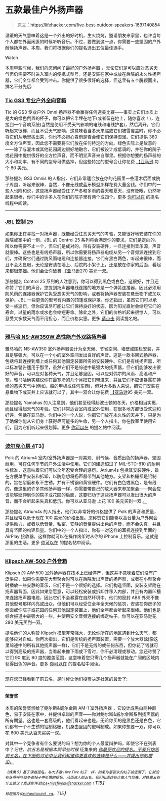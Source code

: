 # 五款最佳户外扬声器

> 原文：<https://lifehacker.com/five-best-outdoor-speakers-1697140854>

温暖的天气意味着这是一个外出的好时机，生火烧烤，邀请朋友来家里，也许当每个人都在外面闲逛的时候听听音乐。不过，要做到这一点，你需要一些坚固的户外耐候扬声器。本周，我们将根据你们的提名选出五位最佳选手。

Watch

本周早些时候，我们向您询问了最好的户外扬声器 ，无论它们是可以应对恶劣天气但仍需要不时进入室内的便携式型号，还是安装在家中或放在后院的永久性扬声器，它们全年都会受到冲击。你提供了很多很好的选择，但这里有五个脱颖而出，排名不分先后:

### [Tic GS3 专业户外全向音箱](http://www.ticcorp.com/omni_speaker_gs3.htm)

Tic 的 GS3 专业户外 Omni 扬声器不会赢得任何选美比赛——事实上它们本质上是大的绿色倒置的杯子，你可以把它半埋在地下(或者留在地上，随你喜欢！)，连接到一个音响系统(当然是使用不受天气影响的电线和电线护套)，然后离开。它们听起来很棒，而且不受天气影响，这意味着当冬天来临或它们被雪覆盖时，你不必将它们从地里拔出来，你也不必担心春雨是否会使它们保持湿润。它们提供 360 度全方位声音，因此您不需要将它们放在任何特定的方向。绿色实际上是故意的——除了与灌木或其他花园周边很好地融合，它们被设计成低调的，并在你的院子或花园中提供很好的全方位声音，而不明显声音来自哪里。根据你想要的扬声器的大小和功率，有不同的型号可供选择，但这些特定的型号会让你花费 [【亚马逊](http://www.amazon.com/TIC-GS-3-150-Watt-Outdoor-In-Ground/dp/B0007RSZX0?asc_campaign=InlineText&asc_refurl=https://lifehacker.com/five-best-outdoor-speakers-1697140854&asc_source=&tag=kinjalifehackerlink-20) 每个 80 美元。

那些提名 GS3 Omnis 的人指出，它们非常适合放在你的花园里一些灌木后面或院子周围，听起来很棒，当然，不像无线或蓝牙模型那样花费大量金钱。你们中的一些人也附和说，这些扬声器经受住了严冬和多雨的春天和夏天，没有眨眼，仍然听起来很棒，你们中的许多人在你们的院子里有两个或四个。更多 [你可以在](http://lifehacker.com/vote-tic-omni-gs3-these-are-wired-speakers-that-sound-1696709532) 的提名线程中阅读。

* * *

### [JBL 控制 25](http://www.jblpro.com/www/products/installed-sound/control-contractor-series/control-25)

如果你正在寻找一对扬声器，既能经受住恶劣天气的考验，又能很好地安装在你的后院或家中的一侧，JBL 的 Control 25 系列将会满足你的要求。它们是定向的，所以你需要不止一个，但它们是成对的，带有安装硬件，一旦连接到音乐源，声音就很棒。这些也是有线扬声器，所以你需要将扬声器电缆从另一个音频源连接到它们，并确保它们通过防风雨电缆和连接器连接。它们有黑白两色，听起来很棒，而且不会太显眼，无论是安装在墙上、后院的小架子上，还是放在你家的后面，看起来都很笨拙。他们会让你破费 [【亚马逊](http://www.amazon.com/JBL-Control-25-WH-Vented-Speaker/dp/B0015G60XE/?asc_campaign=InlineText&asc_refurl=https://lifehacker.com/five-best-outdoor-speakers-1697140854&asc_source=&tag=kinjalifehackerlink-20)270 美元一双。

那些提名 Control 25 系列的人注意到，你可以得到黑色或白色，这很好，并且还称赞了它们的声音。您提到扬声器电线连接的地方是一个弹簧连接器，因此必须用防风雨的连接器保护它免受恶劣天气的影响，或者将扬声器安装在悬垂物下或加以保护。JBL 一些更贵的型号有内置的顶篷或保护罩。你还指出，虽然它们可以承受一些惩罚，但你应该尽可能让它们保持良好的状态，因为阳光直射会缩短它们的寿命，过量的雨水或水也会缩短寿命。除此之外，它们的价格听起来很惊人，可以忍受大多数天气而不用担心，而且价格实惠。更多 [请点击](http://lifehacker.com/vote-jbl-control-25-why-great-all-around-speakers-es-1696725112) 阅读提名帖。

* * *

### [雅马哈 NS-AW350W 高性能户外双路扬声器](http://usa.yamaha.com/products/audio-visual/speaker-systems/outdoor-speakers/ns-aw350/)

雅马哈的 NS-AW350 室外扬声器设计为全天候、节省空间、墙壁或围栏安装，并且足够强大，可以在一个小的室外空间发出良好的声音。这是一款书架式扬声器，包括将其连接到墙上或任何其他固定装置所需的安装硬件。它们是有线扬声器，所以标准警告适用于那里，虽然它们不是综述中最强大的扬声器，但它们能够发出很好的声音，可以应对各种天气，并且足够坚固，可以应对偶尔的风雨、高温和严寒。雅马哈确实建议你在最寒冷的几个月把它们带进来，并且它们不应该暴露在持续的恶劣天气中(例如，船的甲板或任何东西)，但对大多数人来说，把它们安装在悬垂物下或天井上应该就可以了。其中一双会让你花费 [【亚马逊](http://www.amazon.com/Yamaha-NSAW350W-Durable-Weather-Speaker/dp/B0001VHARY?asc_campaign=InlineText&asc_refurl=https://lifehacker.com/five-best-outdoor-speakers-1697140854&asc_source=&tag=kinjalifehackerlink-20)95 美元一双。

那些提名 Yamahas 的人注意到，他们甚至经得起波士顿的冬天，价格相当实惠，而且经得起天气的考验。它们非常适合室内或室外使用，在很多地方都很受欢迎和好评，包括在亚马逊。你们中的一个人说，你把它们放在永久性的天井下，只是为了确保你能从它们身上获得尽可能多的生命，另一个人指出，你在教室里使用它们，因为它们听起来很划算。更多 [你可以在](http://lifehacker.com/vote-yamaha-nsaw350w-why-outdoor-speakers-are-a-trick-1696738474) 的提名帖中阅读。

* * *

### [波尔克心房 4](http://www.polkaudio.com/atrium4/d/1025)T3】

Polk 的 Atrium4 室内/室外扬声器是一对美观、耐气候、音质出色的扬声器，坚固耐用，可在任何季节的户外生活中使用。它们的建造超过了 MIL-STD-810 的耐用性标准，这意味着它们可以全年忍受合理的惩罚。Atrium4s 包括其安装硬件，旨在方便单手安装和拆卸，以防您想将扬声器带到其他地方。支架和格栅都是铝制的，旨在耐磨和永不生锈，并有不锈钢和黄铜硬件。它们有白色或黑色，是有线的，像这里的许多其他扬声器一样，你需要带自己的放大器来参加聚会——聚会应该能够延伸到你的院子或花园的后面，这要归功于这些扬声器可以发出很大的声音，而不会听起来失真和低沉。你可以从亚马逊 上花 100 美元买到一双 [。](http://www.amazon.com/Polk-Audio-Atrium-Outdoor-Speakers/dp/B00378KMF0/?asc_campaign=InlineText&asc_refurl=https://lifehacker.com/five-best-outdoor-speakers-1697140854&asc_source=&tag=kinjalifehackerlink-20)

那些提名 Atrium4s 的人指出，他们以非常好的价格提供了 Polk 的声音和质量，并且经常以低于现在 100 美元的价格出售。您称赞它们能够以高音量为户外聚会提供动力，或者以低音量、私密、安静的音量提供出色的声音，而不会失真，并且具有坚固的构建质量。你们中的一个人指出，你有一对这样的耳机连接到里面的 AirPlay 接收器，这样你就可以在操作烤架时从你的 iPhone 上控制音乐。这就是那里的生活。更多 [你可以在](http://lifehacker.com/vote-polk-atrium-ii-why-if-you-are-looking-for-a-qual-1696723828) 的提名帖中阅读。

* * *

### [Klipsch AW-500 户外音箱](http://www.klipsch.com/aw-500-outdoor-speaker)

Klipsch 的 AW-500 室外扬声器在技术上已经停产，但这并不意味着它们没有广泛供应，如果你需要在大型聚会时可以在后院发出声音的扬声器，或者在小型聚会时播放一些安静的音乐，它们不是一个很好的选择。它们构造坚固，安装支架附在扬声器背面，因此如果您愿意，可以轻松安装或拆卸并移入内部，并且有内置凹槽来连接扬声器电缆，因此它们不会暴露在自然环境中。他们的密封 ABS 外壳不像其他型号那样闪亮或出众，但他们可以经受住全年全天候的惩罚，安装在你房子的侧面或你院子或花园的任何其他固定装置上，他们全年都会听起来很棒。他们也是综合报道中最强大的一些，并使用安全音频连接的绑定帖子。你可以在亚马逊花 280 美元买到一双。

提名他们的人称赞 Klipsch 模型非常强大，无论你所在的地区遇到什么天气，都能够应对自如。你再次指出，它们是传统的扬声器装置，需要一个放大器(就像这里综述中的所有其他扬声器一样)，它们不是无线的或任何东西，但你花了钱就可以得到高级的扬声器，当看起来像下雨或下雪时，你不必清理或移动。您还称赞了它们 90 度到 90 度的覆盖范围，这意味着您只需几个扬声器就能在广阔的区域内获得出色的声音。更多 [你可以在](http://lifehacker.com/vote-klipsch-aw-500-a-traditional-install-speaker-requ-1696725069) 的提名帖中阅读。

* * *

现在您已经看到了前五名，是时候让他们投票决定社区的最爱了:

* * *

#### 荣誉奖

本周的荣誉奖颁给了鲍尔斯&威尔金斯 AM-1 室外扬声器 ，它设计成黑白两种颜色，易于安装在家中，并提供卓越的声音——你对鲍尔斯&威尔金斯系列扬声器的所有期望。这也是一套高级的，他们看起来也是。无论你买的是黑色还是白色，它们都有一个不生锈的铝制格栅，机身由坚固的塑料制成。如果你想要一双，你可以花 600 美元从百思买买一双。

对其中一个竞争者有什么要说的吗？想为你的个人最爱辩护吗，即使它不在列表中？*记住，前五名是根据本周早些时候* 征集来的 [*你最受欢迎的提名。不要只抱怨前五名，在下面的讨论中让我们知道你更喜欢的选择是什么——并提出你的理由。*](http://lifehacker.com/what-are-the-best-outdoor-speakers-1696623374)

*<small>《蜂巢 5》基于读者提名。与大多数 Hive Five 帖子一样，如果你最喜欢的帖子被遗漏了，它就没有获得呼吁竞争者帖子中所需的提名，从而进入前五名。我们知道这有点像人气竞赛。对蜂巢五有什么建议？发送邮件至</small>*[*<small>tips+hivefive@lifehacker.com</small>*](mailto:tips+hivefive@lifehacker.com)*<small>！</small>T15】*

*<small>标题照片由</small>*[*<small>naturalsound . ca</small>*](http://www.naturalsound.ca/)*<small>。</small>T15】*